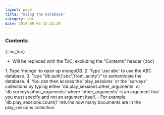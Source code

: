 ```yaml
---
layout: page
title: "Using the Database"
category: doc
date: 2014-09-03 12:32:39
---
```


### Contents
{:.no_toc}

* Will be replaced with the ToC, excluding the "Contents" header
{:toc}

<p>
1. Type 'mongo' to open up mongoDB.
2. Type 'use abc' to use the ABC database.
3. Type "db.auth('abc','from_aunty')" to authenticate the database.
4. You can then access the 'play_sessions' or the 'surveys' collections by typing either 'db.play_sessions.other_arguments' or 'db.surveys.other_arguments' where 'other_arguments' is an argument that you must specify and not an argument itself. 
- For example 'db.play_sessions.count()' returns how many documents are in the play_sessions collection.
</p>
